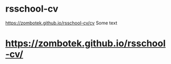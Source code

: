 # rsschool-cv
https://zombotek.github.io/rsschool-cv/cv
Some text
# https://zombotek.github.io/rsschool-cv/
